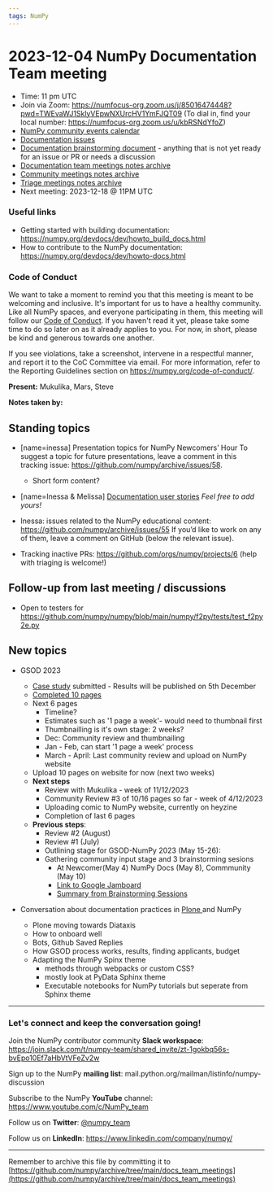 ```yaml
---
tags: NumPy
---
```


# 2023-12-04 NumPy Documentation Team meeting

- Time: 11 pm UTC
- Join via Zoom: https://numfocus-org.zoom.us/j/85016474448?pwd=TWEvaWJ1SklyVEpwNXUrcHV1YmFJQT09 (To dial in, find your local number: https://numfocus-org.zoom.us/u/kbRSNdYfoZ)
- [NumPy community events calendar](https://scientific-python.org/calendars/)
- [Documentation issues](https://github.com/numpy/numpy/labels/04%20-%20Documentation)
- [Documentation brainstorming document](https://hackmd.io/RdtnQZpLRZqgNRe4gaJ0SA) - anything that is not yet ready for an issue or PR or needs a discussion
- [Documentation team meetings notes archive](https://github.com/numpy/archive/tree/main/docs_team_meetings)
- [Community meetings notes archive](https://github.com/numpy/archive/tree/main/community_meetings)
- [Triage meetings notes archive](https://github.com/numpy/archive/tree/master/triage_meetings)
- Next meeting: 2023-12-18 @ 11PM UTC

### Useful links

- Getting started with building documentation: https://numpy.org/devdocs/dev/howto_build_docs.html
- How to contribute to the NumPy documentation: https://numpy.org/devdocs/dev/howto-docs.html



### Code of Conduct

We want to take a moment to remind you that this meeting is meant to be welcoming and inclusive. It's important for us to have a healthy community. Like all NumPy spaces, and everyone participating in them, this meeting will follow our [Code of Conduct](https://numpy.org/code-of-conduct/). If you haven't read it yet, please take some time to do so later on as it already applies to you. For now, in short, please be kind and generous towards one another. 

If you see violations, take a screenshot, intervene in a respectful manner, and report it to the CoC Committee via email. For more information, refer to the Reporting Guidelines section on https://numpy.org/code-of-conduct/.

**Present:** Mukulika, Mars, Steve

**Notes taken by:**


## Standing topics

- [name=inessa] Presentation topics for NumPy Newcomers’ Hour 
To suggest a topic for future presentations, leave a comment in this tracking issue: https://github.com/numpy/archive/issues/58.
    - Short form content?

- [name=Inessa & Melissa] [Documentation user stories](https://github.com/numpy/numpy/issues/22089)
    *Feel free to add yours!*
    
- Inessa: issues related to the NumPy educational content:
https://github.com/numpy/archive/issues/55
If you’d like to work on any of them, leave a comment on GitHub (below the relevant issue).

- Tracking inactive PRs: https://github.com/orgs/numpy/projects/6 
(help with triaging is welcome!)

## Follow-up from last meeting / discussions

- Open to testers for https://github.com/numpy/numpy/blob/main/numpy/f2py/tests/test_f2py2e.py

## New topics
- GSOD 2023
    - [Case study](https://github.com/numpy/numpy/wiki/Google-Season-of-Docs-2023:-NumPy-case-study) submitted - Results will be published on 5th December
    - [Completed 10 pages](https://heyzine.com/flip-book/3e66a13901.html)
    - Next 6 pages
        - Timeline?
        - Estimates such as '1 page a week'- would need to thumbnail first
        - Thumbnailling is it's own stage: 2 weeks?
        - Dec: Community review and thumbnailing
        - Jan - Feb, can start '1 page a week' process
        - March - April: Last community review and upload on NumPy website
    - Upload 10 pages on website for now (next two weeks)
    - **Next steps**
        - Review with Mukulika - week of 11/12/2023
        - Community Review #3 of 10/16 pages so far - week of 4/12/2023
        - Uploading comic to NumPy website, currently on heyzine
        - Completion of last 6 pages
    - **Previous steps**:
        - Review #2 (August)
        - Review #1 (July)
        - Outlining stage for GSOD-NumPy 2023 (May 15-26):
        - Gathering community input stage and 3 brainstorming sesions
            - At Newcomer(May 4) NumPy Docs (May 8), Commmunity (May 10)
            - [Link to Google Jamboard](https://jamboard.google.com/d/1j_rEIslOh59N9cLGU1VGc7rTc88SuLTi7l4YqTqAULc/edit?usp=sharing)
            - [Summary from Brainstorming Sessions](https://github.com/MarsBarLee/gsod-numpy-2023/blob/main/outlining/summary-from-brainstorming-sessions.md)

- Conversation about documentation practices in [Plone ](https://6.docs.plone.org/#)and NumPy
    - Plone moving towards Diataxis
    - How to onboard well
    - Bots, Github Saved Replies
    - How GSOD process works, results, finding applicants, budget
    - Adapting the NumPy Spinx theme
        - methods through webpacks or custom CSS?
        - mostly look at PyData Sphinx theme
        - Executable notebooks for NumPy tutorials but seperate from Sphinx theme

---

### Let's connect and keep the conversation going!
Join the NumPy contributor community **Slack workspace**: https://join.slack.com/t/numpy-team/shared_invite/zt-1gokbq56s-bvEpo10Ef7aHbVtVFeZv2w

Sign up to the NumPy **mailing list**: mail.python.org/mailman/listinfo/numpy-discussion

Subscribe to the NumPy **YouTube** channel: https://www.youtube.com/c/NumPy_team

Follow us on **Twitter**: [@numpy_team](https://twitter.com/numpy_team)

Follow us on **LinkedIn**: https://www.linkedin.com/company/numpy/

---
Remember to archive this file by committing it to 
[https://github.com/numpy/archive/tree/main/docs_team_meetings](https://github.com/numpy/archive/tree/main/docs_team_meetings)
